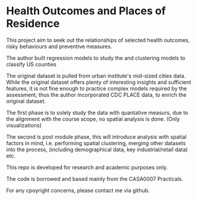 # Health Outcomes and Places of Residence

This project aim to seek out the relationships of selected health outcomes, risky behaviours and preventive measures. 

The author built regression models to study the and clustering models to classify US counties

The original dataset is pulled from urban institute's mid-sized cities data. While the original dataset offers plenty of interesting insights and sufficient features, it is not fine enough to practice complex models required by the assessment, thus the author incorporated CDC PLACE data, to enrich the original dataset.

The first phase is to solely study the data with quantative measurs, due to the alignment with the course scope, no spatial analysis is done. (Only visualizations)

The second is post module phase, this will introduce analysis with spatial factors in mind, i.e. performing spatial clustering, merging other datasets into the process, (including demographical data, key industrial/retail data) etc.

This repo is developed for research and academic purposes only.

The code is borrowed and based mainly from the CASA0007 Practicals.

For any cpoyright concerns, please contact me via github.

